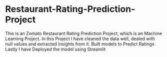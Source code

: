 # Restaurant-Rating-Prediction-Project
This is an Zomato Restaurant Rating Prediction Project, which is an Machine Learning Project.
In this Project I have cleaned the data well, dealed with null values and extracted insights from it.
Built models to Predict Ratings 
Lastly I have Deployed the model using Streamlit
